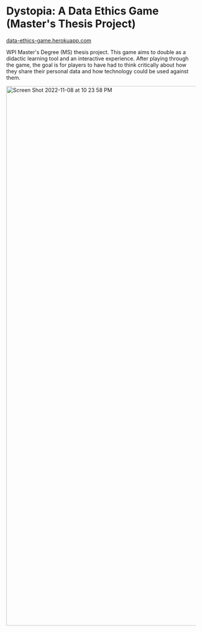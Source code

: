 # Dystopia: A Data Ethics Game (Master's Thesis Project)
[data-ethics-game.herokuapp.com](https://data-ethics-game.herokuapp.com/)

WPI Master's Degree (MS) thesis project.  This game aims to double as a didactic learning tool and an interactive experience.   After playing through the game, the goal is for players to have had to think critically about how they share their personal data and how technology could be used against them.


<img width="1437" alt="Screen Shot 2022-11-08 at 10 23 58 PM" src="https://user-images.githubusercontent.com/110933291/200730749-02c5ef60-cfff-426b-8fc1-35e4b0e4b3dc.png">
